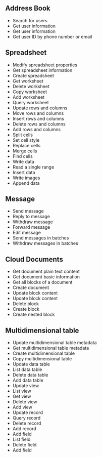 ## Address Book
- Search for users
- Get user information
- Get user information
- Get user ID by phone number or email
## Spreadsheet
- Modify spreadsheet properties
- Get spreadsheet information
- Create spreadsheet
- Get worksheet
- Delete worksheet
- Copy worksheet
- Add worksheet
- Query worksheet
- Update rows and columns
- Move rows and columns
- Insert rows and columns
- Delete rows and columns
- Add rows and columns
- Split cells
- Set cell style
- Replace cells
- Merge cells
- Find cells
- Write data
- Read a single range
- Insert data
- Write images
- Append data
## Message
- Send message
- Reply to message
- Withdraw message
- Forward message
- Edit message
- Send messages in batches
- Withdraw messages in batches
## Cloud Documents
- Get document plain text content
- Get document basic information
- Get all blocks of a document
- Create document
- Update block content
- Update block content
- Delete block
- Create block
- Create nested block
## Multidimensional table
- Update multidimensional table metadata
- Get multidimensional table metadata
- Create multidimensional table
- Copy multidimensional table
- Update data table
- List data table
- Delete data table
- Add data table
- Update view
- List view
- Get view
- Delete view
- Add view
- Update record
- Query record
- Delete record
- Add record
- Add field
- List field
- Delete field
- Add field
